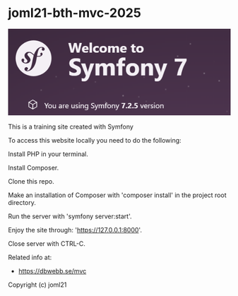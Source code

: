 # joml21-bth-mvc-2025

![Symfony image](app/public/img/symf.png)

This is a training site created with Symfony

To access this website locally you need to do the following:

Install PHP in your terminal.

Install Composer.

Clone this repo.

Make an installation of Composer with 'composer install' in the project root directory.

Run the server with 'symfony server:start'.

Enjoy the site through: 'https://127.0.0.1:8000'.

Close server with CTRL-C.

Related info at:
* https://dbwebb.se/mvc

Copyright (c) joml21